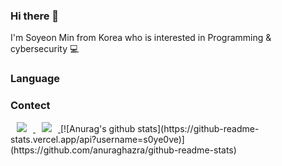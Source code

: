 ### Hi there 👋
I'm Soyeon Min from Korea who is interested in Programming & cybersecurity 💻
### Language

### Contect
<a href="https://instagram.com/soyeo_nn">
    <img 
        src="http://img.shields.io/badge/-Instagram-DD2A7B?style=flat&logo=Instagram&link=https://instagram.com/soyeo_nn"
        style="height : auto; margin-left : 10px; margin-right : 10px;"/>
</a>
<a href="https://www.facebook.com/profile.php?id=100023110935268">
    <img 
        src="http://img.shields.io/badge/-Facebook-3B5998?style=flat&logo=Facebook&link=https://www.facebook.com/profile.php?id=100023110935268"
        style="height : auto; margin-left : 10px; margin-right : 10px;"/>
</a>
[![Anurag's github stats](https://github-readme-stats.vercel.app/api?username=s0ye0ve)](https://github.com/anuraghazra/github-readme-stats)

